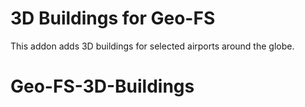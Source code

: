 # 3D Buildings for Geo-FS
This addon adds 3D buildings for selected airports around the globe.
# Geo-FS-3D-Buildings
